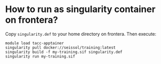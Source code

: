# How to run as singularity container on frontera?

Copy `singularity.def` to your home directory on frontera.
Then execute: 

```
module load tacc-apptainer
singularity pull docker://seissol/training:latest
singularity build -f my-training.sif singularity.def
singularity run my-training.sif
```


